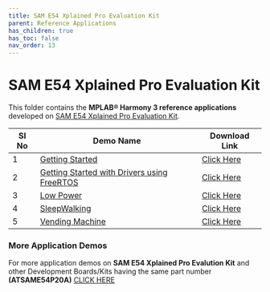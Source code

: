 ```yaml
---
title: SAM E54 Xplained Pro Evaluation Kit
parent: Reference Applications
has_children: true
has_toc: false
nav_order: 13
---
```


# SAM E54 Xplained Pro Evaluation Kit

This folder contains the **MPLAB® Harmony 3 reference applications** developed on [SAM E54 Xplained Pro Evaluation Kit](https://www.microchip.com/DevelopmentTools/ProductDetails/ATSAME54-XPRO).

|SI No| Demo Name | Download Link |
| --- | --- | -- |
| 1 | [Getting Started](./same54_getting_started/readme.md) | [Click Here](https://github.com/Microchip-MPLAB-Harmony/reference_apps/releases/latest/download/same54_getting_started.zip) |
| 2 | [Getting Started with Drivers using FreeRTOS](./same54_getting_started_freertos/readme.md) | [Click Here](https://github.com/Microchip-MPLAB-Harmony/reference_apps/releases/latest/download/same54_getting_started_freertos.zip) |
| 3 | [Low Power](./same54_low_power/readme.md) |  [Click Here](https://github.com/Microchip-MPLAB-Harmony/reference_apps/releases/latest/download/same54_low_power.zip) |
| 4 | [SleepWalking](./sleepwalking/readme.md) |  [Click Here](https://github.com/Microchip-MPLAB-Harmony/reference_apps/releases/latest/download/sleepwalking.zip) |
| 5 | [Vending Machine](./same54_vending_machine/readme.md) |  [Click Here](https://github.com/Microchip-MPLAB-Harmony/reference_apps/releases/latest/download/same54_vending_machine.zip) |



### More Application Demos

For more application demos on **SAM E54 Xplained Pro Evalution Kit** and other Development Boards/Kits having the same part number **(ATSAME54P20A)** <a href="https://mplab-discover.microchip.com/v1/itemtype/com.microchip.ide.project?s0=ATSAME54P20A" target="_blank"> CLICK HERE </a>
